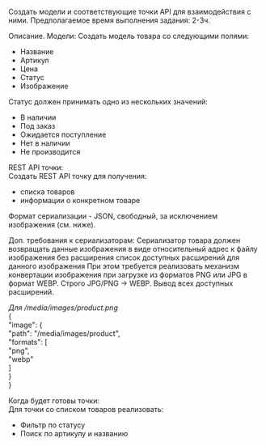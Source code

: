 Создать модели и соответствующие точки API для взаимодействия с ними.
Предполагаемое время выполнения задания: 2-3ч.

Описание.
Модели:
Создать модель товара со следующими полями:
 - Название
 - Артикул
 - Цена
 - Статус
 - Изображение
 
Статус должен принимать одно из нескольких значений:
 - В наличии
 - Под заказ
 - Ожидается поступление
 - Нет в наличии
 - Не производится
 
REST API точки:<br>
Создать REST API точку для получения:
- списка товаров
- информации о конкретном товаре<br>

Формат сериализации - JSON, свободный, за исключением изображения (см. ниже).

Доп. требования к сериализаторам:
Сериализатор товара должен возвращать данные изображения в виде
относительный адрес к файлу изображения без расширения
список доступных расширений для данного изображения
При этом требуется реализовать механизм конвертации изображения при загрузке из
форматов PNG или JPG в формат WEBP.
Строго JPG/PNG -> WEBP. Вывод всех доступных расширений.

*Для /media/images/product.png*<br>
{<br>
    "image": {<br>
    "path": "/media/images/product",<br>
    "formats": [<br>
        "png",<br>
        "webp"<br>
    ]<br>
}<br>
}<br>

Когда будет готовы точки:<br>
Для точки со списком товаров реализовать:
- Фильтр по статусу
- Поиск по артикулу и названию